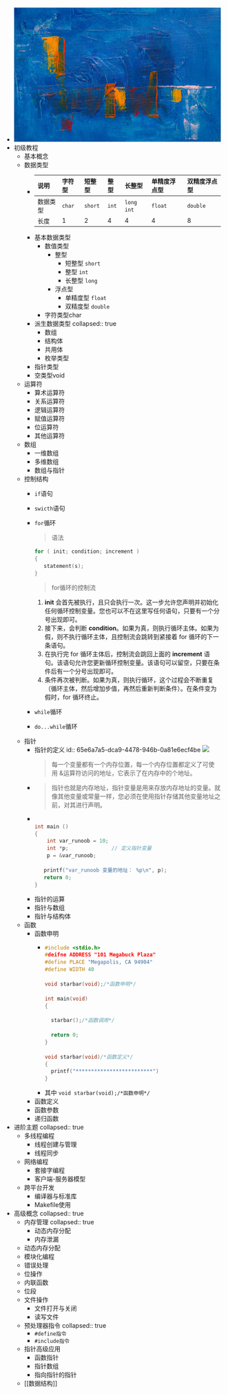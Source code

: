 - ![C.png](../assets/C_1709466651506_0.png)
- 初级教程
	- 基本概念
	- 数据类型
		- |说明|字符型|短整型|整型|长整型|单精度浮点型|双精度浮点型|
		  |--|--|--|--|--|--|--|
		  |数据类型|`char`|`short`|`int`|`long int`|`float`|`double`|
		  |长度|1|2|4|4|4|8|
		- 基本数据类型
			- 数值类型
				- 整型
					- 短整型 `short`
					- 整型 `int`
					- 长整型 `long`
				- 浮点型
					- 单精度型 `float`
					- 双精度型 `double`
			- 字符类型char
		- 派生数据类型
		  collapsed:: true
			- 数组
			- 结构体
			- 共用体
			- 枚举类型
		- 指针类型
		- 空类型void
	- 运算符
		- 算术运算符
		- 关系运算符
		- 逻辑运算符
		- 赋值运算符
		- 位运算符
		- 其他运算符
	- 数组
		- 一维数组
		- 多维数组
		- 数组与指针
	- 控制结构
		- `if`语句
		- `swicth`语句
		- `for`循环
		  > 语法
		  
		  ```c 
		  for ( init; condition; increment )
		  {
		     statement(s);
		  }
		  ```
		  > for循环的控制流
		  1. **init** 会首先被执行，且只会执行一次。这一步允许您声明并初始化任何循环控制变量。您也可以不在这里写任何语句，只要有一个分号出现即可。
		  2. 接下来，会判断 **condition**。如果为真，则执行循环主体。如果为假，则不执行循环主体，且控制流会跳转到紧接着 for 循环的下一条语句。
		  3. 在执行完 for 循环主体后，控制流会跳回上面的 **increment** 语句。该语句允许您更新循环控制变量。该语句可以留空，只要在条件后有一个分号出现即可。
		  4. 条件再次被判断。如果为真，则执行循环，这个过程会不断重复（循环主体，然后增加步值，再然后重新判断条件）。在条件变为假时，for 循环终止。
		- `while`循环
		- `do...while`循环
	- 指针
		- 指针的定义
		  id:: 65e6a7a5-dca9-4478-946b-0a81e6ecf4be
		  ![](https://www.runoob.com/wp-content/uploads/2014/09/c-pointer.png)
		  > 每一个变量都有一个内存位置，每一个内存位置都定义了可使用 &运算符访问的地址，它表示了在内存中的个地址。
		- > 指针也就是内存地址，指针变量是用来存放内存地址的变量。就像其他变量或常量一样，您必须在使用指针存储其他变量地址之前，对其进行声明。
		- ```c
		  
		  int main ()
		  {
		      int var_runoob = 10;
		      int *p;              // 定义指针变量
		      p = &var_runoob;
		   
		     printf("var_runoob 变量的地址： %p\n", p);
		     return 0;
		  }
		  ```
		- 指针的运算
		- 指针与数组
		- 指针与结构体
	- 函数
		- 函数申明
			- ```c
			  #include <stdio.h>
			  #deifne ADDRESS "101 Megabuck Plaza"
			  #define PLACE "Megapolis, CA 94904"
			  #define WIDTH 40
			  
			  void starbar(void);/*函数申明*/
			  
			  int main(void)
			  {
			    
			    starbar();/*函数调用*/
			    
			    return 0;
			  }
			  
			  void starbar(void)/*函数定义*/
			  {
			    printf("*************************")
			  }
			  
			  ```
			- 其中 `void starbar(void);/*函数申明*/`
		- 函数定义
		- 函数参数
		- 递归函数
- 进阶主题
  collapsed:: true
	- 多线程编程
		- 线程创建与管理
		- 线程同步
	- 网络编程
		- 套接字编程
		- 客户端-服务器模型
	- 跨平台开发
		- 编译器与标准库
		- Makefile使用
- 高级概念
  collapsed:: true
	- 内存管理
	  collapsed:: true
		- 动态内存分配
		- 内存泄漏
	- 动态内存分配
	- 模块化编程
	- 错误处理
	- 位操作
	- 内联函数
	- 位段
	- 文件操作
		- 文件打开与关闭
		- 读写文件
	- 预处理器指令
	  collapsed:: true
		- `#define指令`
		- `#include指令`
	- 指针高级应用
		- 函数指针
		- 指针数组
		- 指向指针的指针
	- [[数据结构]]